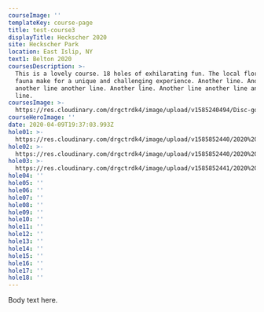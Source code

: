 ```yaml
---
courseImage: ''
templateKey: course-page
title: test-course3
displayTitle: Heckscher 2020
site: Heckscher Park
location: East Islip, NY
text1: Belton 2020
coursesDescription: >-
  This is a lovely course. 18 holes of exhilarating fun. The local flora and
  fauna make for a unique and challenging experience. Another line. Another line
  another line another line. Another line. Another line another line another
  line.
coursesImage: >-
  https://res.cloudinary.com/drgctrdk4/image/upload/v1585240494/Disc-golf-hole_pynjah.jpg
courseHeroImage: ''
date: 2020-04-09T19:37:03.993Z
hole01: >-
  https://res.cloudinary.com/drgctrdk4/image/upload/v1585852440/2020%20Belton%20Tee%20Signs/Tee_Signs_TOABT_20_web-01-lo_cll5mi.jpg
hole02: >-
  https://res.cloudinary.com/drgctrdk4/image/upload/v1585852440/2020%20Belton%20Tee%20Signs/Tee_Signs_TOABT_20_web-02-lo_o06b1r.jpg
hole03: >-
  https://res.cloudinary.com/drgctrdk4/image/upload/v1585852441/2020%20Belton%20Tee%20Signs/Tee_Signs_TOABT_20_web-03-lo_smerer.jpg
hole04: ''
hole05: ''
hole06: ''
hole07: ''
hole08: ''
hole09: ''
hole10: ''
hole11: ''
hole12: ''
hole13: ''
hole14: ''
hole15: ''
hole16: ''
hole17: ''
hole18: ''
---
```

Body text here.